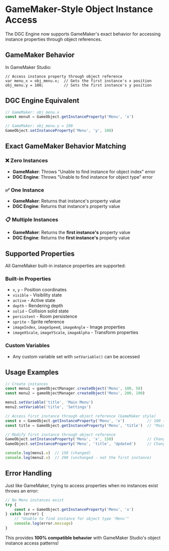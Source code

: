 # GameMaker-Style Object Instance Access

The DGC Engine now supports GameMaker's exact behavior for accessing instance properties through object references.

## GameMaker Behavior

In GameMaker Studio:
```gml
// Access instance property through object reference
var menu_x = obj_menu.x;  // Gets the first instance's x position
obj_menu.y = 100;         // Sets the first instance's y position
```

## DGC Engine Equivalent

```typescript
// GameMaker: obj_menu.x
const menuX = GameObject.getInstanceProperty('Menu', 'x')

// GameMaker: obj_menu.y = 100
GameObject.setInstanceProperty('Menu', 'y', 100)
```

## Exact GameMaker Behavior Matching

### ❌ **Zero Instances**
- **GameMaker**: Throws "Unable to find instance for object index" error
- **DGC Engine**: Throws "Unable to find instance for object type" error

### ✅ **One Instance** 
- **GameMaker**: Returns that instance's property value
- **DGC Engine**: Returns that instance's property value

### 📋 **Multiple Instances**
- **GameMaker**: Returns the **first instance's** property value
- **DGC Engine**: Returns the **first instance's** property value

## Supported Properties

All GameMaker built-in instance properties are supported:

### Built-in Properties
- `x`, `y` - Position coordinates
- `visible` - Visibility state
- `active` - Active state
- `depth` - Rendering depth
- `solid` - Collision solid state
- `persistent` - Room persistence
- `sprite` - Sprite reference
- `imageIndex`, `imageSpeed`, `imageAngle` - Image properties
- `imageXScale`, `imageYScale`, `imageAlpha` - Transform properties

### Custom Variables
- Any custom variable set with `setVariable()` can be accessed

## Usage Examples

```typescript
// Create instances
const menu1 = gameObjectManager.createObject('Menu', 100, 50)
const menu2 = gameObjectManager.createObject('Menu', 200, 100)

menu1.setVariable('title', 'Main Menu')
menu2.setVariable('title', 'Settings')

// Access first instance through object reference (GameMaker style)
const x = GameObject.getInstanceProperty('Menu', 'x')          // 100 (menu1's x)
const title = GameObject.getInstanceProperty('Menu', 'title')  // "Main Menu" (menu1's title)

// Modify first instance through object reference
GameObject.setInstanceProperty('Menu', 'x', 150)               // Changes menu1.x to 150
GameObject.setInstanceProperty('Menu', 'title', 'Updated')     // Changes menu1's title

console.log(menu1.x)  // 150 (changed)
console.log(menu2.x)  // 200 (unchanged - not the first instance)
```

## Error Handling

Just like GameMaker, trying to access properties when no instances exist throws an error:

```typescript
// No Menu instances exist
try {
    const x = GameObject.getInstanceProperty('Menu', 'x')
} catch (error) {
    // "Unable to find instance for object type 'Menu'"
    console.log(error.message)
}
```

This provides **100% compatible behavior** with GameMaker Studio's object instance access patterns!
